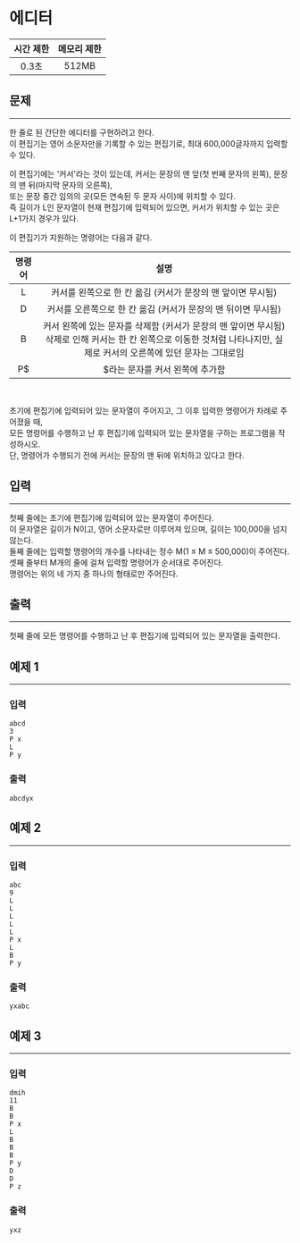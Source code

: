 에디터
============================
|시간 제한|메모리 제한|
|:---:|:---:|
|0.3초|512MB|

## 문제
-------
한 줄로 된 간단한 에디터를 구현하려고 한다.</br>
이 편집기는 영어 소문자만을 기록할 수 있는 편집기로, 최대 600,000글자까지 입력할 수 있다.</br>

이 편집기에는 '커서'라는 것이 있는데, 커서는 문장의 맨 앞(첫 번째 문자의 왼쪽), 문장의 맨 뒤(마지막 문자의 오른쪽),</br>
또는 문장 중간 임의의 곳(모든 연속된 두 문자 사이)에 위치할 수 있다.</br>
즉 길이가 L인 문자열이 현재 편집기에 입력되어 있으면, 커서가 위치할 수 있는 곳은 L+1가지 경우가 있다.</br>

이 편집기가 지원하는 명령어는 다음과 같다.</br>

|명령어|설명|
|:---:|:---:|
|L|커서를 왼쪽으로 한 칸 옮김 (커서가 문장의 맨 앞이면 무시됨)|
|D|커서를 오른쪽으로 한 칸 옮김 (커서가 문장의 맨 뒤이면 무시됨)|
|B|커서 왼쪽에 있는 문자를 삭제함 (커서가 문장의 맨 앞이면 무시됨)</br>삭제로 인해 커서는 한 칸 왼쪽으로 이동한 것처럼 나타나지만, 실제로 커서의 오른쪽에 있던 문자는 그대로임|
|P$|$라는 문자를 커서 왼쪽에 추가함|
</br>

초기에 편집기에 입력되어 있는 문자열이 주어지고, 그 이후 입력한 명령어가 차례로 주어졌을 때,</br>
모든 명령어를 수행하고 난 후 편집기에 입력되어 있는 문자열을 구하는 프로그램을 작성하시오.</br>
단, 명령어가 수행되기 전에 커서는 문장의 맨 뒤에 위치하고 있다고 한다.</br>

## 입력
-------
첫째 줄에는 초기에 편집기에 입력되어 있는 문자열이 주어진다.</br>
이 문자열은 길이가 N이고, 영어 소문자로만 이루어져 있으며, 길이는 100,000을 넘지 않는다.</br>
둘째 줄에는 입력할 명령어의 개수를 나타내는 정수 M(1 ≤ M ≤ 500,000)이 주어진다.</br>
셋째 줄부터 M개의 줄에 걸쳐 입력할 명령어가 순서대로 주어진다.</br>
명령어는 위의 네 가지 중 하나의 형태로만 주어진다.</br>

## 출력
-------
첫째 줄에 모든 명령어를 수행하고 난 후 편집기에 입력되어 있는 문자열을 출력한다.</br>

## 예제 1
-------
### 입력
```
abcd
3
P x
L
P y
```
### 출력
```
abcdyx
```

## 예제 2
-------
### 입력
```
abc
9
L
L
L
L
L
P x
L
B
P y
```
### 출력
```
yxabc
```

## 예제 3
-------
### 입력
```
dmih
11
B
B
P x
L
B
B
B
P y
D
D
P z
```
### 출력
```
yxz
```
